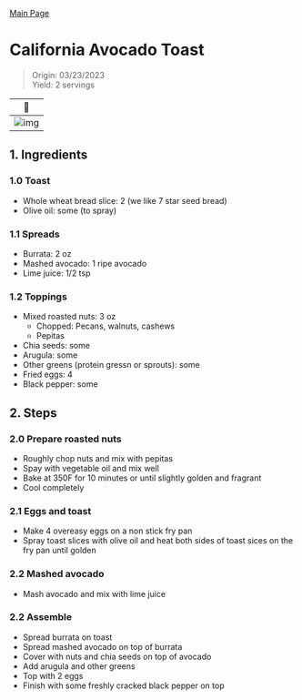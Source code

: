 [Main Page](https://yolanda-ht.github.io/YoloCookBlob/)

# California Avocado Toast
> Origin: 03/23/2023 <br>
> Yield: 2 servings
>

| 🌮 |
|----------|
| ![img](../assets/images/Breast_Taco_1.jpg)  |

## 1. Ingredients

### 1.0 Toast
- Whole wheat bread slice: 2 (we like 7 star seed bread)
- Olive oil: some (to spray)

### 1.1 Spreads
- Burrata: 2 oz
- Mashed avocado: 1 ripe avocado
- Lime juice: 1/2 tsp

### 1.2 Toppings
- Mixed roasted nuts: 3 oz
  - Chopped: Pecans, walnuts, cashews
  - Pepitas
- Chia seeds: some
- Arugula: some
- Other greens (protein gressn or sprouts): some
- Fried eggs: 4
- Black pepper: some

## 2. Steps

### 2.0 Prepare roasted nuts
- Roughly chop nuts and mix with pepitas
- Spay with vegetable oil and mix well
- Bake at 350F for 10 minutes or until slightly golden and fragrant
- Cool completely

### 2.1 Eggs and toast
- Make 4 overeasy eggs on a non stick fry pan
- Spray toast slices with olive oil and heat both sides of toast sices on the fry pan until golden

### 2.2 Mashed avocado
- Mash avocado and mix with lime juice

### 2.2 Assemble
- Spread burrata on toast
- Spread mashed avocado on top of burrata
- Cover with nuts and chia seeds on top of avocado
- Add arugula and other greens
- Top with 2 eggs
- Finish with some freshly cracked black pepper on top
